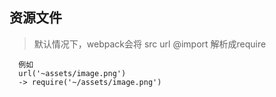 ## 资源文件
> 默认情况下，webpack会将 src url @import 解析成require

```
  例如
  url('~assets/image.png')
  -> require('~/assets/image.png')
```